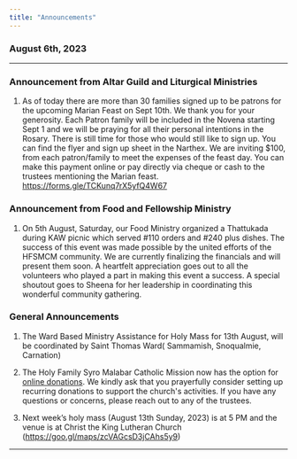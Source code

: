 ```yaml
---
title: "Announcements"
---
```


### August 6th, 2023
---

### Announcement from Altar Guild and Liturgical Ministries

1. As of today there are more than 30 families signed up to be patrons for the upcoming Marian Feast on Sept 10th. We thank you for your generosity. Each Patron family will be included in the Novena starting Sept 1 and we will be praying for all their personal intentions in the Rosary. 
There is still time for those who would still like to sign up. You can find the flyer and sign up sheet in the Narthex. We are inviting $100, from each patron/family to meet the expenses of the feast day. You can make this payment online or pay directly via cheque or cash to the trustees mentioning the Marian feast.
https://forms.gle/TCKunq7rX5yfQ4W67

### Announcement from Food and Fellowship Ministry

1. On 5th August, Saturday, our Food Ministry organized a Thattukada during KAW picnic which served #110 orders and #240 plus dishes.
The success of this event was made possible by the united efforts of the HFSMCM community. We are currently finalizing the financials and will present them soon. A heartfelt appreciation goes out to all the volunteers who played a part in making this event a success. A special shoutout goes to Sheena for her leadership in coordinating this wonderful community gathering.

### General Announcements

1. The Ward Based Ministry Assistance for Holy Mass for 13th August, will be coordinated by Saint Thomas Ward( Sammamish, Snoqualmie, Carnation)

2. The Holy Family Syro Malabar Catholic Mission now has the option for <a target="_blank" href="https://holyfamilyseattle.org/donation/">online donations</a>. We kindly ask that you prayerfully consider setting up recurring donations to support the church's activities. If you have any questions or concerns, please reach out to any of the trustees.
  
4. Next week’s holy mass (August 13th Sunday, 2023) is at 5 PM and the venue is at Christ the King Lutheran Church (https://goo.gl/maps/zcVAGcsD3jCAhs5y9)

---

